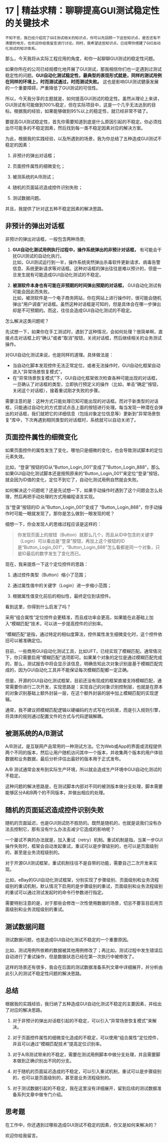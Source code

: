 # 17 | 精益求精：聊聊提高GUI测试稳定性的关键技术

    不知不觉，我已经介绍完了GUI测试相关的知识点，你可以先回顾一下这些知识点，是否还有不清楚的地方，也欢迎你给我留言进行讨论。同时，我希望这些知识点，已经帮你搭建了GUI自动化测试的知识体系。

那么，今天我将从实际工程应用的角度，和你一起聊聊GUI测试的稳定性问题。

如果你所在的公司已经规模化地开展了GUI测试，那我相信你们也一定遇到过测试稳定性的问题。**GUI自动化测试稳定性，最典型的表现形式就是，同样的测试用例在同样的环境上，时而测试通过，时而测试失败。** 这也是影响GUI测试健康发展的一个重要障碍，严重降低了GUI测试的可信性。

所以，今天我分享的主题就是，如何提高GUI测试的稳定性。虽然从理论上来讲，GUI测试有可能做到100%稳定，但在实际项目中，这是一个几乎无法达到的目标。根据我的经验，如果能够做到95%以上的稳定性，就已经非常不错了。

要提高GUI测试稳定性，首先你需要知道到底是什么原因引起的不稳定。你必须找出尽可能多的不稳定因素，然后找到每一类不稳定因素对应的解决方案。

为此，根据我的实践经验，以及所遇到的场景，我为你总结了五种造成GUI测试不稳定的因素：

1.  非预计的弹出对话框；
    
2.  页面控件属性的细微变化；
    
3.  被测系统的A/B测试；
    
4.  随机的页面延迟造成控件识别失败；
    
5.  测试数据问题。
    

并且，我提供了针对这五种不稳定因素的解决思路。

## 非预计的弹出对话框

非预计的弹出对话框，一般包含两种场景;

1.  **GUI自动化测试用例执行过程中，操作系统弹出的非预计对话框，** 有可能会干扰GUI测试的自动化执行。  
    比如，GUI测试运行到一半，操作系统突然弹出杀毒软件更新请求、病毒告警信息、系统更新请求等对话框。这种对话框的弹出往往是难以预计的，但是一旦发生就有可能造成GUI自动化测试的不稳定。
    
2.  **被测软件本身也有可能在非预期的时间弹出预期的对话框，** GUI自动化测试有可能会因此而失败。  
    比如，被测软件是一个电子商务网站，你在网站上进行操作时，很可能会随机弹出“用户调查”对话框。虽然这种对话框是可知的，但是具体会在哪一步弹出却是不可预期的。而这，往往会造成GUI自动化测试的不稳定。
    

怎么解决这类问题呢？

先试想一下，如果你在手工测试时，遇到了这种情况，会如何处理？很简单啊，直接点击对话框上的“确认”或者“取消”按钮，关闭对话框，然后继续相关的业务测试操作。

对GUI自动化测试来说，也是同样的道理。具体做法是：

*   当自动化脚本发现控件无法正常定位，或者无法操作时，GUI自动化框架自动进入“异常场景恢复模式”。
*   在“异常场景恢复模式”下，GUI自动化框架依次检查各种可能出现的对话框，一旦确认了对话框的类型，立即执行预定义的操作（比如，单击“确定”按钮，关闭这个对话框），接着重试刚才失败的步骤。

需要注意的是：这种方式只能处理已知可能出现的对话框。而对于新类型的对话框，只能通过自动化的方式尝试点击上面的按钮进行处理。每当发现一种潜在会弹出的对话框，我们就把它的详细信息（包括对象定位信息等）更新到“异常场景恢复”库中，下次再遇到相同类型的对话框时，系统就可以自动关闭了。

## 页面控件属性的细微变化

如果页面控件的属性发生了变化，哪怕只是细微的变化，也会导致测试脚本的定位元素失效。

比如，“登录”按钮的ID从“Button\_Login\_001”变成了“Button\_Login\_888”，那么如果GUI自动化测试脚本还是按照原来的“Button\_Login\_001”来定位“登录”按钮，就会因为ID值的变化，定位不到它了，自动化测试用例自然就会失败。

如何解决这个问题呢？还是先试想一下，如果手动操作时遇到了这个问题会怎么处理，然后再把手动处理的方式用编程语言实现。

当“登录”按钮的ID 从“Button\_Login\_001”变成了 “Button\_Login\_888”，你手动操作时可能一眼就发现了。那你是怎么做到一眼发现的呢？

细想一下，你会发现人的思维过程应该是这样的：

> 你发现页面上的按钮（Button）就那么几个，而且从ID中包含的关键字（Login）可以看出是“登录”按钮，再加上这个按钮的ID是“Button\_Login\_001”，“Button\_Login\_888”怎么看都是同一个对象，只是ID最后的数字发生了变化而已。

现在，我来提炼一下这个定位控件的思路：

1.  通过控件类型（Button）缩小了范围；
    
2.  通过属性值中的关键字（Login）进一步缩小范围；
    
3.  根据属性值变化前后的相似性，最终定位到该控件。
    

看到这里，你得到什么启发了吗？

采用“组合属性”定位控件会更精准，而且成功率会更高，如果能在此基础上加入“模糊匹配”技术，可以进一步提高控件的识别率。

“模糊匹配”是指，通过特定的相似度算法，控件属性发生细微变化时，这个控件依旧可以被准确定位。

目前，一些商用GUI自动化测试工具，比如UFT，已经实现了模糊匹配。通常情况下，你只需要启用“模糊匹配”选项即可。如果某个对象的定位是通过模糊匹配完成的，那么，测试报告中将会显示该信息，明确告知此次对象识别是基于模糊匹配完成的，因为GUI自动化工具并不能保证每次模糊匹配都一定正确。

但是，开源的GUI自动化测试框架，目前还没有现成的框架直接支持模糊匹配，通常需要你进行二次开发，实现思路是：实现自己的对象识别控制层，也就是在原本的对象识别基础上额外封装一层，在这个额外封装的层中加上模糊匹配的实现逻辑。

通常，我不建议把模糊匹配逻辑以硬编码的方式写在代码里，而是引入规则引擎，将具体的规则通过配置文件的方式与代码逻辑解耦。

## 被测系统的A/B测试

A/B测试，是互联网产品常用的一种测试方法。它为Web或App的界面或流程提供两个不同的版本，然后让用户随机访问其中一个版本，并收集两个版本的用户体验数据和业务数据，最后分析评估出最好的版本用于正式发布。

A/B 测试通常会发布到实际生产环境，所以就会造成生产环境中GUI自动化测试的不稳定。

这种问题的解决思路是，在测试脚本内部对不同的被测版本做分支处理，脚本需要能够区分A和B两个的不同版本，并做出相应的处理。

## 随机的页面延迟造成控件识别失败

随机的页面延迟，也是GUI测试防不胜防的。既然是随机的，也就是说我们没有办法去控制它，那有没有什么办法去减少它造成的影响呢？

一个屡试不爽的办法就是，加入重试（retry）机制。重试机制是指，当某一步GUI操作失败时，框架会自动发起重试，重试可以是步骤级别的，也可以是页面级别的，甚至是业务流程级别的。

对于开源GUI测试框架，重试机制往往不是自带的功能，需要自己二次开发来实现。

比如，eBay的GUI自动化测试框架，分别实现了步骤级别、页面级别和业务流程级别的重试机制，默认情况下启用的是步骤级别的重试，页面级别和业务流程级别的重试可以通过测试发起时的命令行参数进行指定。

需要特别注意的是，对于那些会修改一次性使用数据的场景，切忌不要盲目启用页面级别和业务流程级别的重试。

## 测试数据问题

测试数据问题，也是造成GUI自动化测试不稳定的一个重要原因。

比如，测试用例所依赖的数据被其他用例修改了；再比如，测试过程中发生错误后自动进行了重试操作，但是数据状态已经在第一次执行中被修改了。

这样的场景还有很多，我会在后面的测试数据准备系列文章中详细展开，并分析由此引入的测试不稳定性问题的解决思路。

## 总结

根据我的实践经验，我归纳了五种造成GUI自动化测试不稳定的主要因素，并给出了对应的解决思路。

1.  对于非预计的弹出对话框引起的不稳定，可以引入“异常场景恢复模式”来解决。
    
2.  对于页面控件属性的细微变化造成的不稳定，可以使用“组合属性”定位控件，并且可以通过“模糊匹配技术”提高定位识别率。
    
3.  对于A/B测试带来的不稳定，需要在测试用例脚本中做分支处理，并且需要脚本做到正确识别出不同的分支。
    
4.  对于随机的页面延迟造成的不稳定，可以引入重试机制，重试可以是步骤级别的，也可以是页面级别的，甚至是业务流程级别的。
    
5.  对于测试数据引起的不稳定，我在这里没有详细展开，留到后续的测试数据准备系列文章中做专门介绍。
    

## 思考题

在工作中，你还遇到过哪些造成GUI测试不稳定的因素，你又是如何来解决的？

欢迎你给我留言。
    
